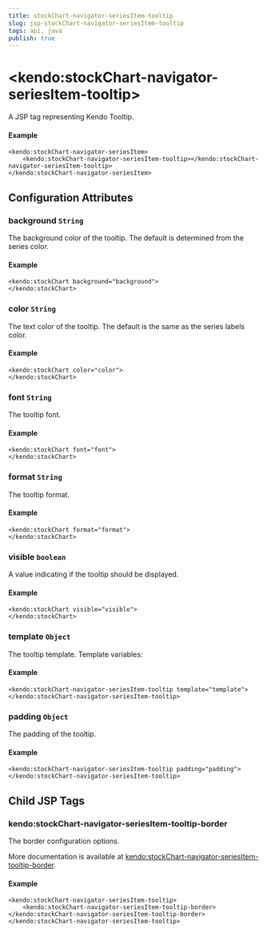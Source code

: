 ```yaml
---
title: stockChart-navigator-seriesItem-tooltip
slug: jsp-stockChart-navigator-seriesItem-tooltip
tags: api, java
publish: true
---
```


# \<kendo:stockChart-navigator-seriesItem-tooltip\>
A JSP tag representing Kendo Tooltip.

#### Example
    <kendo:stockChart-navigator-seriesItem>
        <kendo:stockChart-navigator-seriesItem-tooltip></kendo:stockChart-navigator-seriesItem-tooltip>
    </kendo:stockChart-navigator-seriesItem>


## Configuration Attributes


### background `String`

The background color of the tooltip. The default is determined from the series color.

#### Example
    <kendo:stockChart background="background">
    </kendo:stockChart>



### color `String`

The text color of the tooltip. The default is the same as the series labels color.

#### Example
    <kendo:stockChart color="color">
    </kendo:stockChart>



### font `String`

The tooltip font.

#### Example
    <kendo:stockChart font="font">
    </kendo:stockChart>



### format `String`

The tooltip format.

#### Example
    <kendo:stockChart format="format">
    </kendo:stockChart>



### visible `boolean`

A value indicating if the tooltip should be displayed.

#### Example
    <kendo:stockChart visible="visible">
    </kendo:stockChart>



### template `Object`

The tooltip template.
Template variables:

#### Example
    <kendo:stockChart-navigator-seriesItem-tooltip template="template">
    </kendo:stockChart-navigator-seriesItem-tooltip>



### padding `Object`

The padding of the tooltip.

#### Example
    <kendo:stockChart-navigator-seriesItem-tooltip padding="padding">
    </kendo:stockChart-navigator-seriesItem-tooltip>



## Child JSP Tags

### kendo:stockChart-navigator-seriesItem-tooltip-border

The border configuration options.

More documentation is available at [kendo:stockChart-navigator-seriesItem-tooltip-border](/api/wrappers/jsp/stockchart/navigator-seriesitem-tooltip-border).

#### Example

    <kendo:stockChart-navigator-seriesItem-tooltip>
        <kendo:stockChart-navigator-seriesItem-tooltip-border></kendo:stockChart-navigator-seriesItem-tooltip-border>
    </kendo:stockChart-navigator-seriesItem-tooltip>
 
